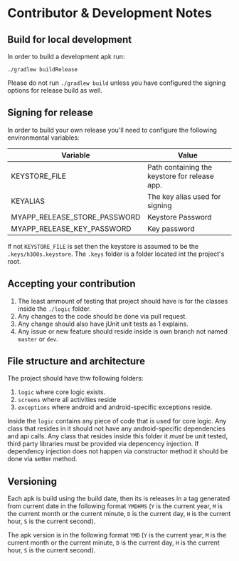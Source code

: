 # Contributor & Development Notes

## Build for local development

In order to build a development apk run:

```shell script
./gradlew buildRelease
```

Please do not run `./gradlew build` unless you have configured the signing options for release build as well.

## Signing for release

In order to build your own release you'll need to configure the following environmental variables:

Variable | Value 
--- | ---
KEYSTORE_FILE | Path containing the keystore for release app.
KEYALIAS | The key alias used for signing
MYAPP_RELEASE_STORE_PASSWORD | Keystore Password
MYAPP_RELEASE_KEY_PASSWORD | Key  password
  
If not `KEYSTORE_FILE` is set then the keystore is assumed to be the `.keys/h300s.keystore`. The `.keys` folder is a folder located int the project's root.

## Accepting your contribution

1. The least ammount of testing that project should have is for the classes inside the `./logic` folder.
2. Any changes to the code should be done via pull request.
3. Any change should also have jUnit unit tests as 1 explains.
4. Any issue or new feature should reside inside is own branch not named `master` or `dev`.

## File structure and architecture

The project should have thw following folders:

1. `logic` where core logic exists. 
2. `screens` where all activities reside
3. `exceptions` where android and android-specific exceptions reside.

Inside the `logic` contains any piece of code that is used for core logic. 
Any class that resides in it should not have any android-specific dependencies and api calls. 
Any class that resides inside this folder it *must* be unit tested, third party libraries must be provided via depencency injection. 
If dependency injection does not happen via constructor method it should be done via setter method.

## Versioning

Each apk is build using the build date, then its is releases in a tag generated from current date in the following format `YMDHMS` 
(`Υ` is the current year, `M` is the current month or the current minute, `D` is the current day, `H` is the current hour, `S` is the current second).

The apk version is in the following format `YMD` (`Υ` is the current year, `M` is the current month or the current minute, `D` is the current day, `H` is the current hour, `S` is the current second).